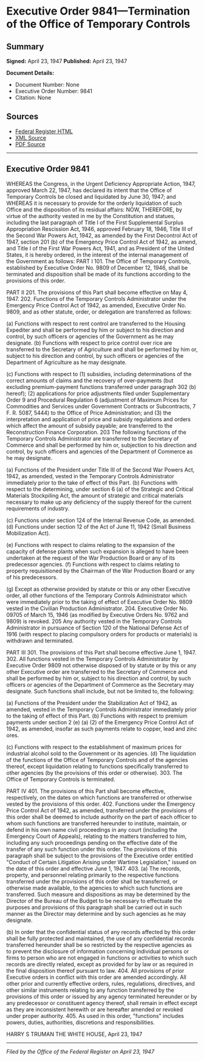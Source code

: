 # Executive Order 9841—Termination of the Office of Temporary Controls

## Summary

**Signed:** April 23, 1947
**Published:** April 23, 1947

**Document Details:**
- Document Number: None
- Executive Order Number: 9841
- Citation: None

## Sources
- [Federal Register HTML](https://www.presidency.ucsb.edu/documents/executive-order-9841-termination-the-office-temporary-controls)
- [XML Source](None)
- [PDF Source](None)

---

## Executive Order 9841

WHEREAS the Congress, in the Urgent Deficiency Appropriate Action, 1947, approved March 22, 1947, has declared its intent that the Office of Temporary Controls be closed and liquidated by June 30, 1947; and
WHEREAS it is necessary to provide for the orderly liquidation of such Office and the disposition of its residual affairs:
NOW, THEREFORE, by virtue of the authority vested in me by the Constitution and statues, including the last paragraph of Title I of the First Supplemental Surplus Appropriation Rescission Act, 1946, approved February 18, 1946, Title III of the Second War Powers Act, 1942, as amended by the First Decontrol Act of 1947, section 201 (b) of the Emergency Price Control Act of 1942, as amend, and Title I of the First War Powers Act, 1941, and as President of the United States, it is hereby ordered, in the interest of the internal management of the Government as follows:
PART I
101. The Office of Temporary Controls, established by Executive Order No. 9809 of December 12, 1946, shall be terminated and disposition shall be made of its functions according to the provisions of this order.

PART II
201. The provisions of this Part shall become effective on May 4, 1947.
202. Functions of the Temporary Controls Administrator under the Emergency Price Control Act of 1942, as amended, Executive Order No. 9809, and as other statute, order, or delegation are transferred as follows:

(a) Functions with respect to rent control are transferred to the Housing Expediter and shall be performed by him or subject to his direction and control, by such officers or agencies of the Government as he may designate.
(b) Functions with respect to price control over rice are transferred to the Secretary of Agriculture and shall be performed by him or, subject to his direction and control, by such officers or agencies of the Department of Agriculture as he may designate.

(c) Functions with respect to (1) subsidies, including determinations of the correct amounts of claims and the recovery of over-payments (but excluding premium-payment functions transferred under paragraph 302 (b) hereof); (2) applications for price adjustments filed under Supplementary Order 9 and Procedural Regulation 6 (adjustment of Maximum Prices for Commodities and Services under Government Contracts or Subcontracts, 7 F. R. 5087, 5444) to the Office of Price Administration; and (3) the interpretation and application of price and subsidy regulations and orders which affect the amount of subsidy payable; are transferred to the Reconstruction Finance Corporation.
203 The following functions of the Temporary Controls Administrator are transferred to the Secretary of Commerce and shall be performed by him or, subjection to his direction and control, by such officers and agencies of the Department of Commerce as he may designate.

(a) Functions of the President under Title III of the Second War Powers Act, 1942, as amended, vested in the Temporary Controls Administrator immediately prior to the take of effect of this Part.
(b) Functions with respect to the determining, under section 6 (a) of the Strategic and Critical Materials Stockpiling Act, the amount of strategic and critical materials necessary to make up any deficiency of the supply thereof for the current requirements of industry.

(c) Functions under section 124 of the Internal Revenue Code, as amended.
(d) Functions under section 12 of the Act of June 11, 1942 (Small Business Mobilization Act).

(e) Functions with respect to claims relating to the expansion of the capacity of defense plants when such expansion is alleged to have been undertaken at the request of the War Production Board or any of its predecessor agencies.
(f) Functions with respect to claims relating to property requisitioned by the Chairman of the War Production Board or any of his predecessors.

(g) Except as otherwise provided by statute or this or any other Executive order, all other functions of the Temporary Controls Administrator which were immediately prior to the taking of effect of Executive Order No. 9809 vested in the Civilian Production Administrator.
204. Executive Order No. 09705 of March 15, 1946 (as modified by Executive Orders No. 9762 and 9809) is revoked.
205 Any authority vested in the Temporary Controls Administrator in pursuance of Section 120 of the National Defense Act of 1916 (with respect to placing compulsory orders for products or materials) is withdrawn and terminated.

PART III
301. The provisions of this Part shall become effective June 1, 1947.
302. All functions vested in the Temporary Controls Administrator by Executive Order 9809 not otherwise disposed of by statute or by this or any other Executive order are transferred to the Secretary of Commerce and shall be performed by him or, subject to his direction and control, by such officers or agencies of the Department of Commerce as the Secretary may designate. Such functions shall include, but not be limited to, the following:

(a) Functions of the President under the Stabilization Act of 1942, as amended, vested in the Temporary Controls Administrator immediately prior to the taking of effect of this Part.
(b) Functions with respect to premium payments under section 2 (e) (a) (2) of the Emergency Price Control Act of 1942, as amended, insofar as such payments relate to copper, lead and zinc ores.

(c) Functions with respect to the establishment of maximum prices for industrial alcohol sold to the Government or its agencies.
(d) The liquidation of the functions of the Office of Temporary Controls and of the agencies thereof, except liquidation relating to functions specifically transferred to other agencies (by the provisions of this order or otherwise).
303. The Office of Temporary Controls is terminated.

PART IV
401. The provisions of this Part shall become effective, respectively, on the dates on which functions are transferred or otherwise vested by the provisions of this order.
402. Functions under the Emergency Price Control Act of 1942, as amended, transferred under the provisions of this order shall be deemed to include authority on the part of each officer to whom such functions are transferred hereunder to institute, maintain, or defend in his own name civil proceedings in any court (including the Emergency Court of Appeals), relating to the matters transferred to him, including any such proceedings pending on the effective date of the transfer of any such function under this order. The provisions of this paragraph shall be subject to the provisions of the Executive order entitled "Conduct of Certain Litigation Arising under Wartime Legislation," issued on the date of this order and effective June 1, 1947.
403. (a) The records, property, and personnel relating primarily to the respective functions transferred under the provisions of this order shall be transferred, or otherwise made available, to the agencies to which such functions are transferred. Such measure and dispositions as may be determined by the Director of the Bureau of the Budget to be necessary to effectuate the purposes and provisions of this paragraph shall be carried out in such manner as the Director may determine and by such agencies as he may designate.

(b) In order that the confidential status of any records affected by this order shall be fully protected and maintained, the use of any confidential records transferred hereunder shall be so restricted by the respective agencies as to prevent the disclosure of information concerning individual persons or firms to person who are not engaged in functions or activities to which such records are directly related, except as provided for by law or as required in the final disposition thereof pursuant to law.
404. All provisions of prior Executive orders in conflict with this order are amended accordingly. All other prior and currently effective orders, rules, regulations, directives, and other similar instruments relating to any function transferred by the provisions of this order or issued by any agency terminated hereunder or by any predecessor or constituent agency thereof, shall remain in effect except as they are inconsistent herewith or are hereafter amended or revoked under proper authority.
405. As used in this order, "functions" includes powers, duties, authorities, discretions and responsibilities.

HARRY S TRUMAN
THE WHITE HOUSE,
April 23, 1947

---

*Filed by the Office of the Federal Register on April 23, 1947*
